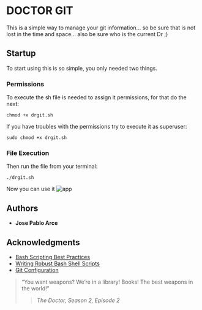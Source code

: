 # DOCTOR GIT

This is a simple way to manage your git information... so be sure that is not
lost in the time and space... also be sure who is the current Dr ;)

## Startup
  To start using this is so simple, you only needed two things.

### Permissions
  To execute the sh file is needed to assign it permissions, for that do the next:
```
chmod +x drgit.sh
```
  If you have troubles with the permissions try to execute it as superuser:

```
sudo chmod +x drgit.sh
```
### File Execution
  Then run the file from your terminal:
  ```
  ./drgit.sh
  ```
  Now you can use it
  ![app](https://drive.google.com/uc?export=view&id=17EjKVkwPyMFyYEiWPwoe6pR0IVqw0Ju7)

## Authors
  * **Jose Pablo Arce**

## Acknowledgments
  * [Bash Scripting Best Practices](https://sap1ens.com/blog/2017/07/01/bash-scripting-best-practices/)
  * [Writing Robust Bash Shell Scripts](https://www.davidpashley.com/articles/writing-robust-shell-scripts/)
  * [Git Configuration](https://git-scm.com/book/en/v2/Customizing-Git-Git-Configuration)

> “You want weapons? We’re in a library! Books! The best weapons in the world!”
>
>> <cite>The Doctor, Season 2, Episode 2</cite>
